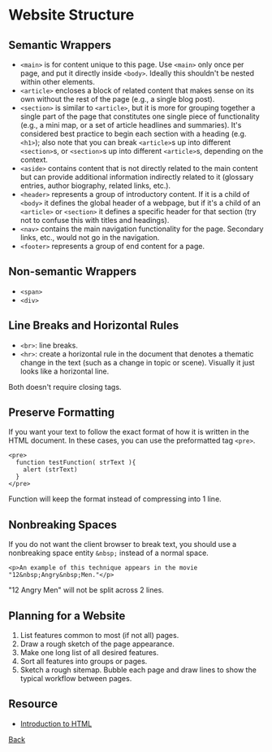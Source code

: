 # Website Structure

## Semantic Wrappers

- `<main>` is for content unique to this page. Use `<main>` only once per page, and put it directly inside `<body>`. Ideally this shouldn't be nested within other elements.
- `<article>` encloses a block of related content that makes sense on its own without the rest of the page (e.g., a single blog post).
- `<section>` is similar to `<article>`, but it is more for grouping together a single part of the page that constitutes one single piece of functionality (e.g., a mini map, or a set of article headlines and summaries). It's considered best practice to begin each section with a heading (e.g. `<h1>`); also note that you can break `<article>`s up into different `<section>`s, or `<section>`s up into different `<article>`s, depending on the context.
- `<aside>` contains content that is not directly related to the main content but can provide additional information indirectly related to it (glossary entries, author biography, related links, etc.).
- `<header>` represents a group of introductory content. If it is a child of `<body>` it defines the global header of a webpage, but if it's a child of an `<article>` or `<section>` it defines a specific header for that section (try not to confuse this with titles and headings).
- `<nav>` contains the main navigation functionality for the page. Secondary links, etc., would not go in the navigation.
- `<footer>` represents a group of end content for a page.

## Non-semantic Wrappers

- `<span>`
- `<div>`

## Line Breaks and Horizontal Rules

- `<br>`: line breaks.
- `<hr>`: create a horizontal rule in the document that denotes a thematic change in the text (such as a change in topic or scene). Visually it just looks like a horizontal line.

Both doesn't require closing tags.

## Preserve Formatting

If you want your text to follow the exact format of how it is written in the HTML document. In these cases, you can use the preformatted tag `<pre>`.

```
<pre>
  function testFunction( strText ){
    alert (strText)
  }
</pre>
```

Function will keep the format instead of compressing into 1 line.

## Nonbreaking Spaces

If you do not want the client browser to break text, you should use a nonbreaking space entity `&nbsp;` instead of a normal space.

`<p>An example of this technique appears in the movie "12&nbsp;Angry&nbsp;Men."</p>`

"12 Angry Men" will not be split across 2 lines.

## Planning for a Website

1. List features common to most (if not all) pages.
2. Draw a rough sketch of the page appearance.
3. Make one long list of all desired features.
4. Sort all features into groups or pages.
5. Sketch a rough sitemap. Bubble each page and draw lines to show the typical workflow between pages.

## Resource
- [Introduction to HTML](https://developer.mozilla.org/en-US/docs/Learn/HTML/Introduction_to_HTML)

[Back](../../../README.md)
